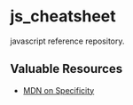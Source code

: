 # js_cheatsheet

javascript reference repository.

## Valuable Resources

- [MDN on Specificity](https://developer.mozilla.org/en-US/docs/Web/CSS/Specificity)
